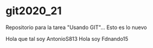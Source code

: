 # git2020_21
Repositorio para la tarea "Usando GIT"...
Esto es lo nuevo

Hola que tal soy AntonioS813
Hola soy Fdnando15

